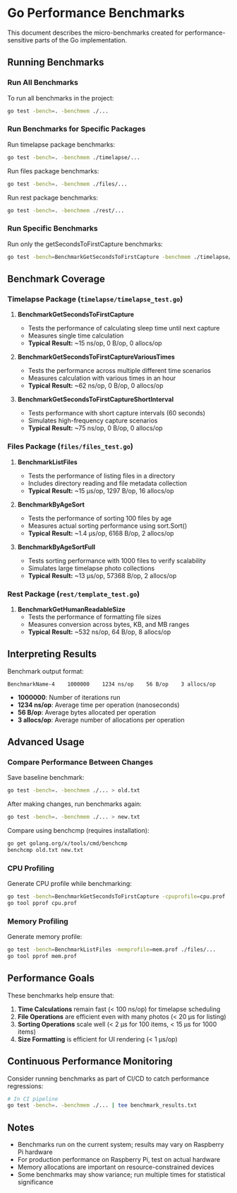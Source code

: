 # Go Performance Benchmarks

This document describes the micro-benchmarks created for performance-sensitive parts of the Go implementation.

## Running Benchmarks

### Run All Benchmarks

To run all benchmarks in the project:

```bash
go test -bench=. -benchmem ./...
```

### Run Benchmarks for Specific Packages

Run timelapse package benchmarks:
```bash
go test -bench=. -benchmem ./timelapse/...
```

Run files package benchmarks:
```bash
go test -bench=. -benchmem ./files/...
```

Run rest package benchmarks:
```bash
go test -bench=. -benchmem ./rest/...
```

### Run Specific Benchmarks

Run only the getSecondsToFirstCapture benchmarks:
```bash
go test -bench=BenchmarkGetSecondsToFirstCapture -benchmem ./timelapse/...
```

## Benchmark Coverage

### Timelapse Package (`timelapse/timelapse_test.go`)

1. **BenchmarkGetSecondsToFirstCapture**
   - Tests the performance of calculating sleep time until next capture
   - Measures single time calculation
   - **Typical Result:** ~15 ns/op, 0 B/op, 0 allocs/op

2. **BenchmarkGetSecondsToFirstCaptureVariousTimes**
   - Tests the performance across multiple different time scenarios
   - Measures calculation with various times in an hour
   - **Typical Result:** ~62 ns/op, 0 B/op, 0 allocs/op

3. **BenchmarkGetSecondsToFirstCaptureShortInterval**
   - Tests performance with short capture intervals (60 seconds)
   - Simulates high-frequency capture scenarios
   - **Typical Result:** ~75 ns/op, 0 B/op, 0 allocs/op

### Files Package (`files/files_test.go`)

1. **BenchmarkListFiles**
   - Tests the performance of listing files in a directory
   - Includes directory reading and file metadata collection
   - **Typical Result:** ~15 μs/op, 1297 B/op, 16 allocs/op

2. **BenchmarkByAgeSort**
   - Tests the performance of sorting 100 files by age
   - Measures actual sorting performance using sort.Sort()
   - **Typical Result:** ~1.4 μs/op, 6168 B/op, 2 allocs/op

3. **BenchmarkByAgeSortFull**
   - Tests sorting performance with 1000 files to verify scalability
   - Simulates large timelapse photo collections
   - **Typical Result:** ~13 μs/op, 57368 B/op, 2 allocs/op

### Rest Package (`rest/template_test.go`)

1. **BenchmarkGetHumanReadableSize**
   - Tests the performance of formatting file sizes
   - Measures conversion across bytes, KB, and MB ranges
   - **Typical Result:** ~532 ns/op, 64 B/op, 8 allocs/op

## Interpreting Results

Benchmark output format:
```
BenchmarkName-4    1000000    1234 ns/op    56 B/op    3 allocs/op
```

- **1000000**: Number of iterations run
- **1234 ns/op**: Average time per operation (nanoseconds)
- **56 B/op**: Average bytes allocated per operation
- **3 allocs/op**: Average number of allocations per operation

## Advanced Usage

### Compare Performance Between Changes

Save baseline benchmark:
```bash
go test -bench=. -benchmem ./... > old.txt
```

After making changes, run benchmarks again:
```bash
go test -bench=. -benchmem ./... > new.txt
```

Compare using benchcmp (requires installation):
```bash
go get golang.org/x/tools/cmd/benchcmp
benchcmp old.txt new.txt
```

### CPU Profiling

Generate CPU profile while benchmarking:
```bash
go test -bench=BenchmarkGetSecondsToFirstCapture -cpuprofile=cpu.prof ./timelapse/...
go tool pprof cpu.prof
```

### Memory Profiling

Generate memory profile:
```bash
go test -bench=BenchmarkListFiles -memprofile=mem.prof ./files/...
go tool pprof mem.prof
```

## Performance Goals

These benchmarks help ensure that:

1. **Time Calculations** remain fast (< 100 ns/op) for timelapse scheduling
2. **File Operations** are efficient even with many photos (< 20 μs for listing)
3. **Sorting Operations** scale well (< 2 μs for 100 items, < 15 μs for 1000 items)
4. **Size Formatting** is efficient for UI rendering (< 1 μs/op)

## Continuous Performance Monitoring

Consider running benchmarks as part of CI/CD to catch performance regressions:

```bash
# In CI pipeline
go test -bench=. -benchmem ./... | tee benchmark_results.txt
```

## Notes

- Benchmarks run on the current system; results may vary on Raspberry Pi hardware
- For production performance on Raspberry Pi, test on actual hardware
- Memory allocations are important on resource-constrained devices
- Some benchmarks may show variance; run multiple times for statistical significance
